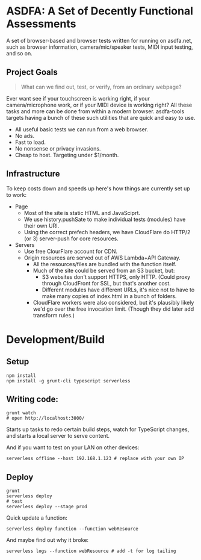 # ASDFA: A Set of Decently Functional Assessments

A set of browser-based and browser tests written for running on asdfa.net, such as browser information, camera/mic/speaker tests, MIDI input testing, and so on.

## Project Goals

> What can we find out, test, or verify, from an ordinary webpage?

Ever want see if your touchscreen is working right, if your camera/microphone work, or if your MIDI device is working right? All these tasks and more can be done from within a modern browser. asdfa-tools targets having a bunch of these such utilities that are quick and easy to use.

- All useful basic tests we can run from a web browser.
- No ads.
- Fast to load.
- No nonsense or privacy invasions.
- Cheap to host. Targeting under $1/month.

## Infrastructure

To keep costs down and speeds up here's how things are currently set up to work:

- Page
	- Most of the site is static HTML and JavaSciprt.
	- We use history.pushSate to make individual tests (modules) have their own URI.
	- Using the correct prefech headers, we have CloudFlare do HTTP/2 (or 3) server-push for core resources.
- Servers
	- Use free ClourFlare account for CDN.
	- Origin resources are served out of AWS Lambda+API Gateway.
		- All the resources/files are bundled with the function itself.
		- Much of the site could be served from an S3 bucket, but:
			- S3 websites don't support HTTPS, only HTTP. (Could proxy through CloudFront for SSL, but that's another cost.
			- Different modules have different URLs, it's nice not to have to make many copies of index.html in a bunch of folders.
		- CloudFlare workers were also considered, but it's plausibly likely we'd go over the free invocation limit. (Though they did later add transform rules.)

# Development/Build

## Setup

	npm install
	npm install -g grunt-cli typescript serverless

## Writing code:

	grunt watch
	# open http://localhost:3000/

Starts up tasks to redo certain build steps, watch for TypeScript changes, and starts a local server to serve content.

And if you want to test on your LAN on other devices:

	serverless offline --host 192.168.1.123 # replace with your own IP

## Deploy

	grunt
	serverless deploy
	# test
	serverless deploy --stage prod

Quick update a function:

	serverless deploy function --function webResource

And maybe find out why it broke:

	serverless logs --function webResource # add -t for log tailing
